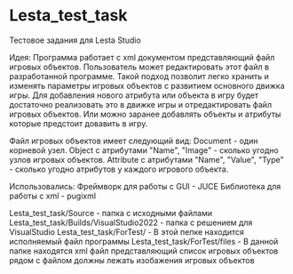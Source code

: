 # Lesta_test_task
Тестовое задания для Lesta Studio

Идея:
    Программа работает с xml документом представляющий файл игровых объектов. Пользователь может редактировать этот файл в разработанной программе. Такой подход позволит легко хранить и изменять параметры игровых объектов с развитием основного движка игры. Для добавления нового атрибута или объекта в игру будет достаточно реализовать это в движке игры и отредактировать файл игровых объектов. Или можно заранее добавлять объекты и атрибуты которые предстоит довавить в игру.

Файл игровых объектов имеет следующий вид:
    <?xml version="1.0" encoding="UTF-8"?>
    Document - один корневой узел.
        Object с атрибутами "Name", "Image" - сколько угодно узлов игровых объектов.
            Attribute с атрибутами "Name", "Value", "Type" - сколько угодно атрибутов у каждого игрового объекта.
            
Использовались:
Фреймворк для работы с GUI - JUCE
Библиотека для работы с xml - pugixml

Lesta_test_task/Source - папка с исходными файлами
Lesta_test_task/Builds/VisualStudio2022 - папка с решением для VisualStudio
Lesta_test_task/ForTest/ - В этой пепке находится исполняемый файл программы
Lesta_test_task/ForTest/files - В данной папке находятся xml файл представляющий список игровых объектов рядом с файлом должны лежать изобажения игровых объектов